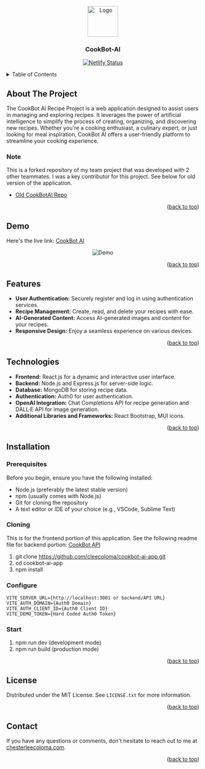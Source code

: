 <!-- PROJECT LOGO -->
<br />
<div align="center">
  <a href="https://github.com/cleecoloma/job-application-tracker">
    <img src="/public/images/cookbot-logo.png" alt="Logo" width="80" height="80">
  </a>

<h3 align="center">CookBot-AI</h3>
<p align="center">
  <a href="https://app.netlify.com/sites/cleecoloma/deploys" target="_blank">
    <img src="https://api.netlify.com/api/v1/badges/67c37c2a-ffc6-4672-b1cb-708b7373433c/deploy-status" alt="Netlify Status" />
  </a>
</p>

</div>

<!-- TABLE OF CONTENTS -->
<details>
  <summary>Table of Contents</summary>
  <ol>
    <li>
      <a href="#about-the-project">About The Project</a>
      <ul>
      <li><a href="#note">Note</a>
      </li>
      </ul>
    </li>
    <li>
      <a href="#demo">Demo</a>
    </li>
    <li>
      <a href="#features">Features</a>
    </li>
    <li>
      <a href="#technologies">Technologies</a>
    </li>
    <li>
      <a href="#installation">Installation</a>
            <ul>
      <li><a href="#prerequisites">Prerequisites</a>
      </li>
            <li><a href="#cloning">Cloning the Repository</a>
      </li>
            <li><a href="#configure">Configure</a>
      </li>
      <li><a href="#start">Start</a>
      </li>
      </ul>
    </li>
        <li>
      <a href="#contact">Contact</a>
    </li>
  </ol>
</details>

<!-- ABOUT THE PROJECT -->

## About The Project

The CookBot AI Recipe Project is a web application designed to assist users in managing and exploring recipes. It leverages the power of artificial intelligence to simplify the process of creating, organizing, and discovering new recipes. Whether you're a cooking enthusiast, a culinary expert, or just looking for meal inspiration, CookBot AI offers a user-friendly platform to streamline your cooking experience.

### Note

This is a forked repository of my team project that was developed with 2 other teammates. I was a key contributor for this project. See below for old version of the application.

- [Old CookBotAI Repo](https://github.com/CookBotAI/cook-bot-app)

<p align="right">(<a href="#readme-top">back to top</a>)</p>

<!-- DEMO -->

## Demo

Here's the live link: [CookBot AI](https://cookbot-ai-app.netlify.app/)

<div align="center">
    <img src="/public/images/how-to-shrimp.gif"  alt="Demo"/>
</div>

<p align="right">(<a href="#readme-top">back to top</a>)</p>

<!-- FEATURES -->

## Features

- **User Authentication:** Securely register and log in using authentication services.
- **Recipe Management:** Create, read, and delete your recipes with ease.
- **AI-Generated Content:** Access AI-generated images and content for your recipes.
- **Responsive Design:** Enjoy a seamless experience on various devices.

<p align="right">(<a href="#readme-top">back to top</a>)</p>

<!-- TECHNOLOGIES -->

## Technologies

- **Frontend:** React.js for a dynamic and interactive user interface.
- **Backend:** Node.js and Express.js for server-side logic.
- **Database:** MongoDB for storing recipe data.
- **Authentication:** Auth0 for user authentication.
- **OpenAI Integration:** Chat Completions API for recipe generation and DALL·E‍ API for image generation.
- **Additional Libraries and Frameworks:** React Bootstrap, MUI icons.

<p align="right">(<a href="#readme-top">back to top</a>)</p>

<!-- INSTALLATION -->

## Installation

### Prerequisites

Before you begin, ensure you have the following installed:

- Node.js (preferably the latest stable version)
- npm (usually comes with Node.js)
- Git for cloning the repository
- A text editor or IDE of your choice (e.g., VSCode, Sublime Text)

### Cloning

This is for the frontend portion of this application.
See the following readme file for backend portion: [CookBot API](https://github.com/cleecoloma/cookbot-ai-api/blob/main/README.md)

1. git clone https://github.com/cleecoloma/cookbot-ai-app.git
2. cd cookbot-ai-app
3. npm install

### Configure

```text
VITE_SERVER_URL={http://localhost:3001 or backend/API URL}
VITE_AUTH_DOMAIN={Auth0 Domain}
VITE_AUTH_CLIENT_ID={Auth0 Client ID}
VITE_DEMO_TOKEN={Hard Coded Auth0 Token}
```

### Start

1. npm run dev (development mode)
2. npm run build (production mode)

<p align="right">(<a href="#readme-top">back to top</a>)</p>

<!-- LICENSE -->

## License

Distributed under the MIT License. See `LICENSE.txt` for more information.

<p align="right">(<a href="#readme-top">back to top</a>)</p>

<!-- LICENSE -->

## Contact

If you have any questions or comments, don't hesitate to reach out to me at [chesterleecoloma.com](https://chesterleecoloma.com/).

<p align="right">(<a href="#readme-top">back to top</a>)</p>